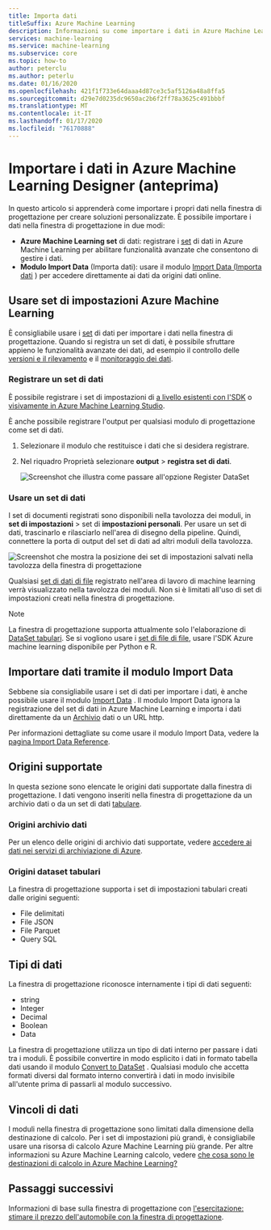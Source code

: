 ```yaml
---
title: Importa dati
titleSuffix: Azure Machine Learning
description: Informazioni su come importare i dati in Azure Machine Learning Designer da varie origini dati.
services: machine-learning
ms.service: machine-learning
ms.subservice: core
ms.topic: how-to
author: peterclu
ms.author: peterlu
ms.date: 01/16/2020
ms.openlocfilehash: 421f1f733e64daaa4d87ce3c5af5126a48a8ffa5
ms.sourcegitcommit: d29e7d0235dc9650ac2b6f2ff78a3625c491bbbf
ms.translationtype: MT
ms.contentlocale: it-IT
ms.lasthandoff: 01/17/2020
ms.locfileid: "76170888"
---
```

# <a name="import-your-data-into-azure-machine-learning-designer-preview"></a>Importare i dati in Azure Machine Learning Designer (anteprima)

In questo articolo si apprenderà come importare i propri dati nella finestra di progettazione per creare soluzioni personalizzate. È possibile importare i dati nella finestra di progettazione in due modi: 

* **Azure Machine Learning set** di dati: registrare i [set](concept-data.md#datasets) di dati in Azure Machine Learning per abilitare funzionalità avanzate che consentono di gestire i dati.
* **Modulo Import Data** (Importa dati): usare il modulo [Import Data (Importa dati](algorithm-module-reference/import-data.md) ) per accedere direttamente ai dati da origini dati online.

## <a name="use-azure-machine-learning-datasets"></a>Usare set di impostazioni Azure Machine Learning

È consigliabile usare i [set](concept-data.md#datasets) di dati per importare i dati nella finestra di progettazione. Quando si registra un set di dati, è possibile sfruttare appieno le funzionalità avanzate dei dati, ad esempio il controllo delle [versioni e il rilevamento](how-to-version-track-datasets.md) e il [monitoraggio dei dati](how-to-monitor-datasets.md).

### <a name="register-a-dataset"></a>Registrare un set di dati

È possibile registrare i set di impostazioni di [a livello esistenti con l'SDK](how-to-create-register-datasets.md#use-the-sdk) o [visivamente in Azure Machine Learning Studio](how-to-create-register-datasets.md#use-the-ui).

È anche possibile registrare l'output per qualsiasi modulo di progettazione come set di dati.

1. Selezionare il modulo che restituisce i dati che si desidera registrare.

1. Nel riquadro Proprietà selezionare **output** > **registra set di dati**.

    ![Screenshot che illustra come passare all'opzione Register DataSet](media/how-to-designer-import-data/register-dataset-designer.png)

### <a name="use-a-dataset"></a>Usare un set di dati

I set di documenti registrati sono disponibili nella tavolozza dei moduli, in **set di impostazioni** > set di **impostazioni personali**. Per usare un set di dati, trascinarlo e rilasciarlo nell'area di disegno della pipeline. Quindi, connettere la porta di output del set di dati ad altri moduli della tavolozza.

![Screenshot che mostra la posizione dei set di impostazioni salvati nella tavolozza della finestra di progettazione](media/how-to-designer-import-data/use-datasets-designer.png)

Qualsiasi [set di dati di file](how-to-create-register-datasets.md#dataset-types) registrato nell'area di lavoro di machine learning verrà visualizzato nella tavolozza dei moduli. Non si è limitati all'uso di set di impostazioni creati nella finestra di progettazione.

> [!NOTE]
> La finestra di progettazione supporta attualmente solo l'elaborazione di [DataSet tabulari](how-to-create-register-datasets.md#dataset-types). Se si vogliono usare i [set di file di file](how-to-create-register-datasets.md#dataset-types), usare l'SDK Azure machine learning disponibile per Python e R.

## <a name="import-data-using-the-import-data-module"></a>Importare dati tramite il modulo Import Data

Sebbene sia consigliabile usare i set di dati per importare i dati, è anche possibile usare il modulo [Import Data](algorithm-module-reference/import-data.md) . Il modulo Import Data ignora la registrazione del set di dati in Azure Machine Learning e importa i dati direttamente da un [Archivio](concept-data.md#datastores) dati o un URL http.

Per informazioni dettagliate su come usare il modulo Import Data, vedere la [pagina Import Data Reference](algorithm-module-reference/import-data.md).


## <a name="supported-sources"></a>Origini supportate

In questa sezione sono elencate le origini dati supportate dalla finestra di progettazione. I dati vengono inseriti nella finestra di progettazione da un archivio dati o da un set di dati [tabulare](how-to-create-register-datasets.md#dataset-types).

### <a name="datastore-sources"></a>Origini archivio dati
Per un elenco delle origini di archivio dati supportate, vedere [accedere ai dati nei servizi di archiviazione di Azure](how-to-access-data.md#supported-data-storage-service-types).

### <a name="tabular-dataset-sources"></a>Origini dataset tabulari

La finestra di progettazione supporta i set di impostazioni tabulari creati dalle origini seguenti:
 * File delimitati
 * File JSON
 * File Parquet
 * Query SQL

## <a name="data-types"></a>Tipi di dati

La finestra di progettazione riconosce internamente i tipi di dati seguenti:

* string
* Integer
* Decimal
* Boolean
* Data

La finestra di progettazione utilizza un tipo di dati interno per passare i dati tra i moduli. È possibile convertire in modo esplicito i dati in formato tabella dati usando il modulo [Convert to DataSet](algorithm-module-reference/convert-to-dataset.md) . Qualsiasi modulo che accetta formati diversi dal formato interno convertirà i dati in modo invisibile all'utente prima di passarli al modulo successivo.

## <a name="data-constraints"></a>Vincoli di dati

I moduli nella finestra di progettazione sono limitati dalla dimensione della destinazione di calcolo. Per i set di impostazioni più grandi, è consigliabile usare una risorsa di calcolo Azure Machine Learning più grande. Per altre informazioni su Azure Machine Learning calcolo, vedere [che cosa sono le destinazioni di calcolo in Azure Machine Learning?](concept-compute-target.md#azure-machine-learning-compute-managed)

## <a name="next-steps"></a>Passaggi successivi

Informazioni di base sulla finestra di progettazione con [l'esercitazione: stimare il prezzo dell'automobile con la finestra di progettazione](tutorial-designer-automobile-price-train-score.md).